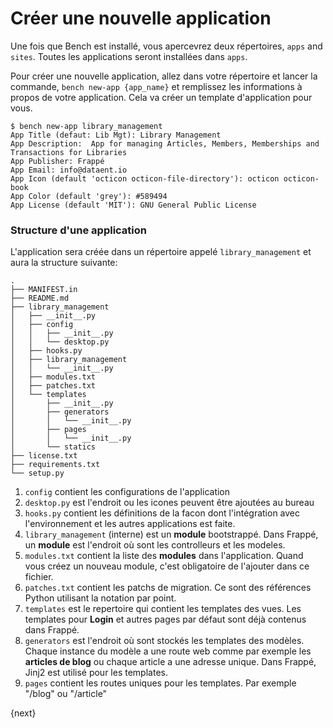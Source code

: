 <!-- add-breadcrumbs -->
# Créer une nouvelle application

Une fois que Bench est installé, vous apercevrez deux répertoires, `apps` and `sites`. Toutes les applications seront 
installées dans `apps`.

Pour créer une nouvelle application, allez dans votre répertoire et lancer la commande, `bench new-app {app_name}` et 
remplissez les informations à propos de votre application. Cela va créer un template d'application pour vous.

	$ bench new-app library_management
	App Title (defaut: Lib Mgt): Library Management
	App Description:  App for managing Articles, Members, Memberships and Transactions for Libraries
	App Publisher: Frappé
	App Email: info@dataent.io
	App Icon (default 'octicon octicon-file-directory'): octicon octicon-book
	App Color (default 'grey'): #589494
	App License (default 'MIT'): GNU General Public License

### Structure d'une application

L'application sera créée dans un répertoire appelé `library_management` et aura la structure suivante:

	.
	├── MANIFEST.in
	├── README.md
	├── library_management
	│   ├── __init__.py
	│   ├── config
	│   │   ├── __init__.py
	│   │   └── desktop.py
	│   ├── hooks.py
	│   ├── library_management
	│   │   └── __init__.py
	│   ├── modules.txt
	│   ├── patches.txt
	│   └── templates
	│       ├── __init__.py
	│       ├── generators
	│       │   └── __init__.py
	│       ├── pages
	│       │   └── __init__.py
	│       └── statics
	├── license.txt
	├── requirements.txt
	└── setup.py

1. `config` contient les configurations de l'application 
1. `desktop.py` est l'endroit ou les icones peuvent être ajoutées au bureau
1. `hooks.py` contient les définitions de la facon dont l'intégration avec l'environnement et les autres applications est faite.
1. `library_management` (interne) est un **module** bootstrappé. Dans Frappé, un **module** est l'endroit où sont les controlleurs et les modeles.
1. `modules.txt` contient la liste des **modules** dans l'application. Quand vous créez un nouveau module, c'est obligatoire de l'ajouter dans ce fichier.
1. `patches.txt` contient les patchs de migration. Ce sont des références Python utilisant la notation par point.
1. `templates` est le repertoire qui contient les templates des vues. Les templates pour **Login** et autres pages par défaut sont déjà contenus dans Frappé.
1. `generators` est l'endroit où sont stockés les templates des modèles. Chaque instance du modèle a une route web comme par exemple les **articles de blog** ou chaque article a une adresse unique. Dans Frappé, Jinj2 est utilisé pour les templates.
1. `pages` contient les routes uniques pour les templates. Par exemple "/blog" ou "/article"

{next}
